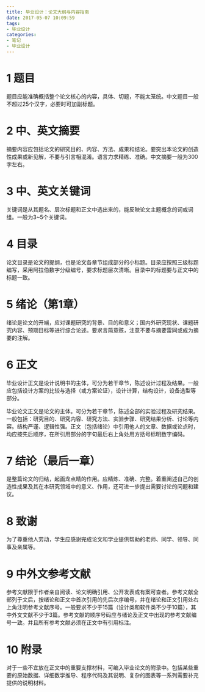 ```yaml
---
title: 毕业设计：论文大纲与内容指南
date: 2017-05-07 10:09:59
tags:
- 毕业设计
categories:
- 笔记
- 毕业设计
---
```


# 1 题目

题目应能准确概括整个论文核心的内容，具体、切题，不能太笼统。中文题目一般不超过25个汉字，必要时可加副标题。

# 2 中、英文摘要

摘要内容应包括论文的研究目的、内容、方法、成果和结论。要突出本论文的创造性成果或新见解，不要与引言相混淆。语言力求精练、准确。中文摘要一般为300字左右。

# 3 中、英文关键词

关键词是从其题名、层次标题和正文中选出来的，能反映论文主题概念的词或词组。一般为3~5个关键词。

# 4 目录

论文目录是论文的提纲，也是论文各章节组成部分的小标题。目录应按照三级标题编写，采用阿拉伯数字分级编号，要求标题层次清晰。目录中的标题要与正文中的标题一致。

# 5 绪论（第1章）

绪论是论文的开端，应对课题研究的背景、目的和意义；国内外研究现状、课题研究内容、预期目标等进行综合论述。要求言简意赅，注意不要与摘要雷同或成为摘要的注解。<!--more-->

# 6 正文

毕业设计正文是设计说明书的主体，可分为若干章节，陈述设计过程及结果。一般应包括设计方案的比较与选择（或方案论证），设计计算，结构设计，设备选型等部分。

毕业论文正文是论文的主体。可分为若干章节，陈述全部的实验过程及研究结果。一般包括：研究目的、研究内容、研究方法、实验步骤、研究结果分析、讨论等内容。结构严谨、逻辑性强。正文（包括绪论）中引用他人的文章、数据或论点时，均应按先后顺序，在所引用部分的字句最后右上角处用方括号标明数字编码。

# 7 结论（最后一章）

是整篇论文的归结，起画龙点睛的作用。应精炼、准确、完整。着重阐述自己的创造性成果及其在本研究领域中的意义、作用，还可进一步提出需要讨论的问题和建议。

# 8 致谢

为了尊重他人劳动，学生应感谢完成论文和学业提供帮助的老师、同学、领导、同事及亲属等。

# 9 中外文参考文献

参考文献限于作者亲自阅读、论文明确引用、公开发表或有案可查者。参考文献全部列于文后，按绪论和正文中首次引用的先后次序编号，并在绪论和正文引用处右上角注明参考文献序号。一般要求不少于15篇（设计类和软件类不少于10篇），其中外文文献不少于3篇。参考文献的顺序号码应与绪论及正文中出现的参考文献编号一致。并且所有参考文献必须在正文中有引用标注。

# 10 附录

对于一些不宜放在正文中的重要支撑材料，可编入毕业论文的附录中。包括某些重要的原始数据、详细数学推导、程序代码及其说明、复杂的图表等一系列需要补充提供的说明材料。